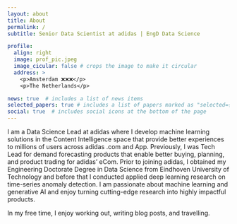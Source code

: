 ```yaml
---
layout: about
title: About
permalink: /
subtitle: Senior Data Scientist at adidas | EngD Data Science

profile:
  align: right
  image: prof_pic.jpeg
  image_cicular: false # crops the image to make it circular
  address: >
    <p>Amsterdam ❌❌❌</p>
    <p>The Netherlands</p>

news: true  # includes a list of news items
selected_papers: true # includes a list of papers marked as "selected={true}"
social: true  # includes social icons at the bottom of the page
---
```


I am a Data Science Lead at adidas where I develop machine learning solutions in the Content Intelligence space that provide better experiences to millions of users across adidas .com and App. Previously, I was Tech Lead for demand forecasting products that enable better buying, planning, and product trading for adidas’ eCom. Prior to joining adidas, I obtained my Engineering Doctorate Degree in Data Science from Eindhoven University of Technology and before that I conducted applied deep learning research on time-series anomaly detection.
I am passionate about machine learning and generative AI and enjoy turning cutting-edge research into highly impactful products.

In my free time, I enjoy working out, writing blog posts, and travelling.
